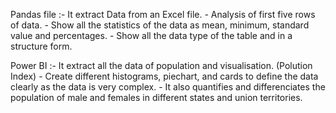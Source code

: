 Pandas file :- It extract Data from an Excel file.
             - Analysis of first five rows of data.
             - Show all the statistics of the data as mean, minimum, standard value and percentages.
             - Show all the data type of the table and in a structure form.

Power BI         :- It extract all the data of population and visualisation.
(Polution Index)  - Create different histograms, piechart, and cards to define the data clearly as the data is very complex.
                  - It also quantifies and differenciates the population of male and females in different states and union territories.
